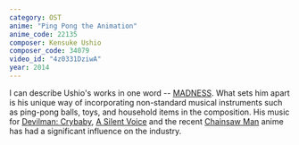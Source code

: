 ```yaml
---
category: OST
anime: "Ping Pong the Animation"
anime_code: 22135
composer: Kensuke Ushio
composer_code: 34079
video_id: "4z0331DziwA"
year: 2014
---
```

I can describe Ushio's works in one word -- <a href="https://youtu.be/w_I1MWCTkyQ">MADNESS</a>. What sets him apart is his unique way of incorporating non-standard musical instruments such as ping-pong balls, toys, and household items in the composition. His music for <a href="https://myanimelist.net/anime/35120">Devilman: Crybaby</a>, <a href="https://myanimelist.net/anime/28851">A Silent Voice</a> and the recent <a href="https://myanimelist.net/anime/44511">Chainsaw Man</a> anime has had a significant influence on the industry.